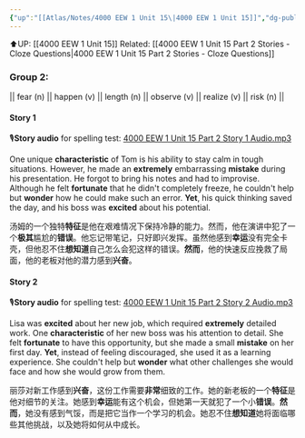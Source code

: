 ```yaml
---
{"up":"[[Atlas/Notes/4000 EEW 1 Unit 15\|4000 EEW 1 Unit 15]]","dg-publish":true,"permalink":"/atlas/notes/4000-eew-1-unit-15-part-2-stories/","dgPassFrontmatter":true}
---
```


⬆️UP: [[4000 EEW 1 Unit 15]]
Related: [[4000 EEW 1 Unit 15 Part 2 Stories - Cloze Questions\|4000 EEW 1 Unit 15 Part 2 Stories - Cloze Questions]]

### Group 2: 
|| fear (n) || happen (v) || length (n) || observe (v) || realize (v) || risk (n) ||
#### Story 1
🎙️**Story audio** for spelling test: [4000 EEW 1 Unit 15 Part 2 Story 1 Audio.mp3](https://drive.google.com/file/d/1iDGP4IDNgr50GAHyMe2w5NxexFRYB_Lr/view?usp=drive_link)

One unique **characteristic** of Tom is his ability to stay calm in tough situations. However, he made an **extremely** embarrassing **mistake** during his presentation. He forgot to bring his notes and had to improvise. Although he felt **fortunate** that he didn't completely freeze, he couldn't help but **wonder** how he could make such an error. **Yet**, his quick thinking saved the day, and his boss was **excited** about his potential.

汤姆的一个独特**特征**是他在艰难情况下保持冷静的能力。然而，他在演讲中犯了一个**极其**尴尬的**错误**。他忘记带笔记，只好即兴发挥。虽然他感到**幸运**没有完全卡壳，但他忍不住**想知道**自己怎么会犯这样的错误。**然而**，他的快速反应挽救了局面，他的老板对他的潜力感到**兴奋**。

#### Story 2
🎙️**Story audio** for spelling test: [4000 EEW 1 Unit 15 Part 2 Story 2 Audio.mp3](https://drive.google.com/file/d/1-XxiagM40sMLzo5qXcJHL6pN7-cNVmnx/view?usp=drive_link)

Lisa was **excited** about her new job, which required **extremely** detailed work. One **characteristic** of her new boss was his attention to detail. She felt **fortunate** to have this opportunity, but she made a small **mistake** on her first day. **Yet**, instead of feeling discouraged, she used it as a learning experience. She couldn't help but **wonder** what other challenges she would face and how she would grow from them.

丽莎对新工作感到**兴奋**，这份工作需要**非常**细致的工作。她的新老板的一个**特征**是他对细节的关注。她感到**幸运**能有这个机会，但她第一天就犯了一个小**错误**。**然而**，她没有感到气馁，而是把它当作一个学习的机会。她忍不住**想知道**她将面临哪些其他挑战，以及她将如何从中成长。